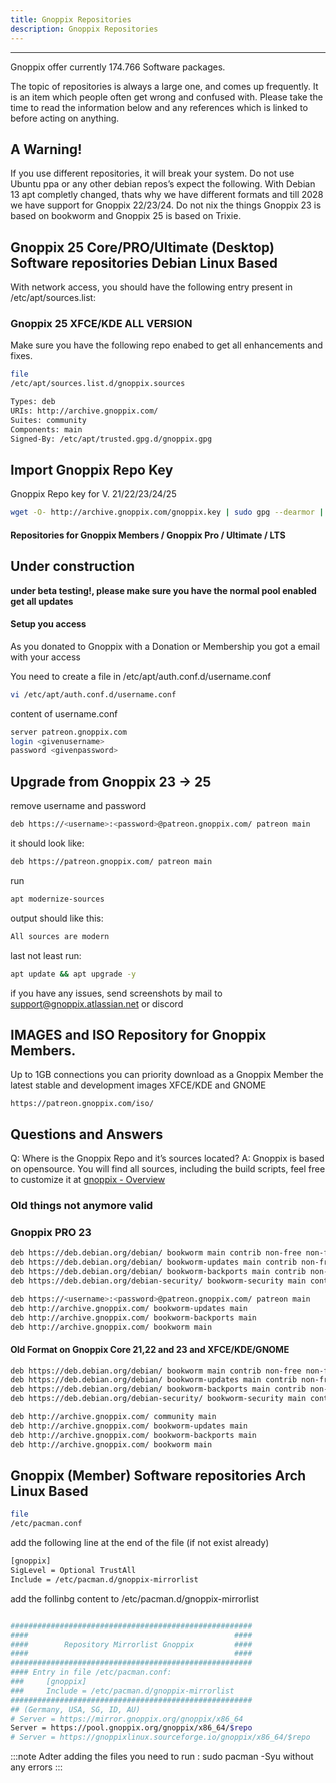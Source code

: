 ```yaml
---
title: Gnoppix Repositories
description: Gnoppix Repositories
---
```



-------------------------

Gnoppix offer currently 174.766 Software packages.

The topic of repositories is always a large one, and comes up frequently. It is an item which people often get wrong and confused with. Please take the time to read the information below and any references which is linked to before acting on anything.

A Warning!
----------

If you use different repositories, it will break your system. Do not use Ubuntu ppa or any other debian repos’s expect the following.
With Debian 13 apt completly changed, thats why we have different formats and till 2028 we have support for Gnoppix 22/23/24.
Do not nix the things Gnoppix 23 is based on bookworm and Gnoppix 25 is based on Trixie. 


Gnoppix 25 Core/PRO/Ultimate (Desktop) Software repositories Debian Linux Based
-------------------------------------------------------------------------------


With network access, you should have the following entry present in /etc/apt/sources.list:

### Gnoppix 25 XFCE/KDE ALL VERSION  

Make sure you have the following repo enabed to get all enhancements and fixes.

```sh
file
/etc/apt/sources.list.d/gnoppix.sources
```

```sh
Types: deb
URIs: http://archive.gnoppix.com/
Suites: community
Components: main
Signed-By: /etc/apt/trusted.gpg.d/gnoppix.gpg
```


Import Gnoppix Repo Key
-----------------------

Gnoppix Repo key for V. 21/22/23/24/25

```sh
wget -O- http://archive.gnoppix.com/gnoppix.key | sudo gpg --dearmor | sudo tee /etc/apt/trusted.gpg.d/gnoppix.gpg > /dev/null 2>&1
```


#### Repositories for Gnoppix Members / Gnoppix Pro / Ultimate / LTS


## Under construction

**under beta testing!, please make sure you have the normal pool enabled get all updates**

#### Setup you access

As you donated to Gnoppix with a Donation or Membership you got a email with your access

You need to create a file in /etc/apt/auth.conf.d/username.conf


```sh
vi /etc/apt/auth.conf.d/username.conf
```

content of username.conf

```sh
server patreon.gnoppix.com
login <givenusername>
password <givenpassword> 

```

Upgrade from Gnoppix 23 -> 25
-----------------------------

remove username and password
```sh
deb https://<username>:<password>@patreon.gnoppix.com/ patreon main
```

it should look like:


```sh
deb https://patreon.gnoppix.com/ patreon main
```

run

```sh
apt modernize-sources
```

output should like this:

```sh
All sources are modern
```

last not least run:


```sh
apt update && apt upgrade -y
```


if you have any issues, send screenshots by mail to support@gnoppix.atlassian.net or discord


IMAGES and ISO Repository for Gnoppix Members.
----------------------------------------------

Up to 1GB connections you can priority download as a Gnoppix Member the latest stable and development images XFCE/KDE and GNOME

`https://patreon.gnoppix.com/iso/`



Questions and Answers
---------------------

Q: Where is the Gnoppix Repo and it’s sources located? A: Gnoppix is based on opensource. You will find all sources, including the build scripts, feel free to customize it at [gnoppix - Overview](https://github.com/gnoppix)



### Old things not anymore valid

### Gnoppix PRO 23

```sh
deb https://deb.debian.org/debian/ bookworm main contrib non-free non-free-firmware
deb https://deb.debian.org/debian/ bookworm-updates main contrib non-free non-free-firmware
deb https://deb.debian.org/debian/ bookworm-backports main contrib non-free non-free-firmware
deb https://deb.debian.org/debian-security/ bookworm-security main contrib non-free non-free-firmware

deb https://<username>:<password>@patreon.gnoppix.com/ patreon main
deb http://archive.gnoppix.com/ bookworm-updates main
deb http://archive.gnoppix.com/ bookworm-backports main
deb http://archive.gnoppix.com/ bookworm main
```

#### Old Format on Gnoppix Core 21,22 and 23 and XFCE/KDE/GNOME


```sh
deb https://deb.debian.org/debian/ bookworm main contrib non-free non-free-firmware
deb https://deb.debian.org/debian/ bookworm-updates main contrib non-free non-free-firmware
deb https://deb.debian.org/debian/ bookworm-backports main contrib non-free non-free-firmware
deb https://deb.debian.org/debian-security/ bookworm-security main contrib non-free non-free-firmware

deb http://archive.gnoppix.com/ community main
deb http://archive.gnoppix.com/ bookworm-updates main
deb http://archive.gnoppix.com/ bookworm-backports main
deb http://archive.gnoppix.com/ bookworm main
```

Gnoppix (Member) Software repositories Arch Linux Based
------------------------------------------------------------------


```sh
file
/etc/pacman.conf
```


add the following line at the end of the file (if not exist already)


```sh
[gnoppix]
SigLevel = Optional TrustAll
Include = /etc/pacman.d/gnoppix-mirrorlist

```


add the follinbg content to /etc/pacman.d/gnoppix-mirrorlist

```sh

######################################################
####                                              ####
####        Repository Mirrorlist Gnoppix         ####
####                                              ####
######################################################
#### Entry in file /etc/pacman.conf:
###     [gnoppix]
###     Include = /etc/pacman.d/gnoppix-mirrorlist
######################################################
## (Germany, USA, SG, ID, AU)
# Server = https://mirror.gnoppix.org/gnoppix/x86_64
Server = https://pool.gnoppix.org/gnoppix/x86_64/$repo
# Server = https://gnoppixlinux.sourceforge.io/gnoppix/x86_64/$repo
```



:::note
Adter adding the files you need to run : sudo pacman -Syu without any errors
:::




